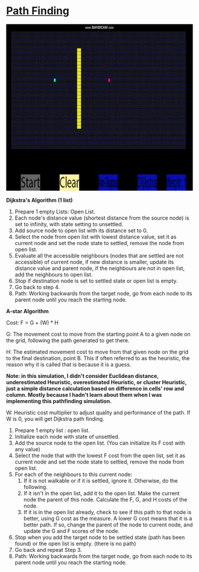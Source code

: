# [Path Finding](/Assignments/AIProgramming/GameOfLifeAndPathFinding/PathFindingAlgorithm.h)

<img src="https://github.com/FJinn/fjinn.github.io/blob/master/Assignments/AIProgramming/Images/PathFinding.gif?raw=true" width="800" height="450" />

**Dijkstra's Algorithm (1 list)**

1. Prepare 1 empty Lists: Open List.
2. Each node's distance value (shortest distance from the source node) is set to infinity, with state setting to unsettled.
3. Add source node to open list with its distance set to 0.
4. Select the node from open list with lowest distance value, set it as current node and set the node state to settled, remove the node from open list.
5. Evaluate all the accessible neighbours (nodes that are settled are not accessible) of current node, if new distance is smaller, update its distance value and parent node, if the neighbours are not in open list, add the neighbours to open list.
6. Stop if destination node is set to settled state or open list is empty.
7. Go back to step 4.
8. Path: Working backwards from the target node, go from each node to its parent node until you reach the starting node.

**A-star Algorithm**

Cost: F = G + (W) * H

G: The movement cost to move from the starting point A to a given node on the grid, following the path generated to get there.

H: The estimated movement cost to move from that given node on the grid to the final destination, point B. This if often referred to as the heuristic, the reason why it is called that is because it is a guess.

**Note: in this simulation, I didn't consider Euclidean distance, underestimated Heuristic, overestimated Heuristic, or cluster Heuristic, just a simple distance calculation based on difference in cells' row and column. Mostly because I hadn't learn about them when I was implementing this pathfinding simulation.**

W: Heuristic cost multiplier to adjust quality and performance of the path. If W is 0, you will get Dijkstra path finding.

1. Prepare 1 empty list : open list.
2. Initialize each node with state of unsettled.
3. Add the source node to the open list. (You can initialize its F cost with any value)
4. Select the node that with the lowest F cost from the open list, set it as current node and set the node state to settled, remove the node from open list.
5. For each of the neighbours to this current node:
   1. If it is not walkable or if it is settled, ignore it. Otherwise, do the following.
   2. If it isn't in the open list, add it to the open list. Make the current node the parent of this node. Calculate the F, G, and H costs of the node.
   3. If it is in the open list already, check to see if this path to that node is better, using G cost as the measure. A lower G cost means that it is a better path. If so, change the parent of the node to current node, and update the G and F scores of the node.
6. Stop when you add the target node to be settled state (path has been found) or the open list is empty. (there is no path)  
7. Go back and repeat Step 3.
8. Path: Working backwards from the target node, go from each node to its parent node until you reach the starting node.
 
